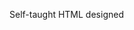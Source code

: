 Self-taught HTML designed
              
 
 
 
      
 
 
                                                                                                                                                                       